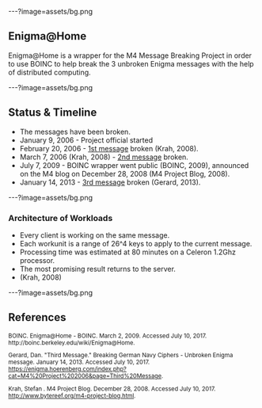 ---?image=assets/bg.png
## Enigma@Home
Enigma@Home is a wrapper for the M4 Message Breaking Project in order to use
BOINC to help break the 3 unbroken Enigma messages with the help of distributed
computing.

---?image=assets/bg.png

## Status & Timeline
* The messages have been broken. 
* January 9, 2006 - Project official started
* February 20, 2006 - [1st message](http://www.bytereef.org/m4-project-first-break.html) broken (Krah, 2008).
* March 7, 2006 (Krah, 2008) - [2nd message](http://www.bytereef.org/m4-project-second-break.html) broken. 
* July 7, 2009 - BOINC wrapper went public (BOINC, 2009), announced on the M4 blog on December 28, 2008 (M4 Project Blog, 2008).
* January 14, 2013 - [3rd message](https://enigma.hoerenberg.com/index.php?cat=M4%20Project%202006&page=Third%20Message) broken (Gerard, 2013).

---?image=assets/bg.png

### Architecture of Workloads
* Every client is working on the same message.
* Each workunit is a range of 26^4 keys to apply to the current message. 
* Processing time was estimated at 80 minutes on a Celeron 1.2Ghz processor.
* The most promising result returns to the server.
* (Krah, 2008)

---?image=assets/bg.png

## References
<small>
<div style="text-align: left">
BOINC. Enigma@Home - BOINC. March 2, 2009. Accessed July 10, 2017. 
http://boinc.berkeley.edu/wiki/Enigma@Home.

Gerard, Dan. "Third Message." Breaking German Navy Ciphers - Unbroken Enigma
message. January 14, 2013. Accessed July 10, 2017.
https://enigma.hoerenberg.com/index.php?cat=M4%20Project%202006&page=Third%20Message.

Krah, Stefan . M4 Project Blog. December 28, 2008. Accessed July 10, 2017.
http://www.bytereef.org/m4-project-blog.html.
</div>
</small>
